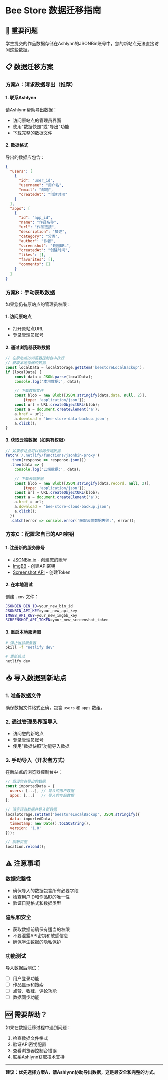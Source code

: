 # Bee Store 数据迁移指南

## 🚨 重要问题
学生提交的作品数据存储在Ashlynn的JSONBin账号中，您的新站点无法直接访问这些数据。

## 📋 数据迁移方案

### 方案A：请求数据导出（推荐）

#### 1. 联系Ashlynn
请Ashlynn帮助导出数据：
- 访问原站点的管理员界面
- 使用"数据快照"或"导出"功能
- 下载完整的数据文件

#### 2. 数据格式
导出的数据应包含：
```json
{
  "users": [
    {
      "id": "user_id",
      "username": "用户名", 
      "email": "邮箱",
      "createdAt": "创建时间"
    }
  ],
  "apps": [
    {
      "id": "app_id",
      "name": "作品名称",
      "url": "作品链接", 
      "description": "描述",
      "category": "分类",
      "author": "作者",
      "screenshot": "截图URL",
      "createdAt": "创建时间",
      "likes": [],
      "favorites": [],
      "comments": []
    }
  ]
}
```

### 方案B：手动获取数据

如果您仍有原站点的管理员权限：

#### 1. 访问原站点
- 打开原站点URL
- 登录管理员账号

#### 2. 通过浏览器获取数据
```javascript
// 在原站点的浏览器控制台中执行
// 获取本地存储的数据
const localData = localStorage.getItem('beestoreLocalBackup');
if (localData) {
    const data = JSON.parse(localData);
    console.log('本地数据:', data);
    
    // 下载数据文件
    const blob = new Blob([JSON.stringify(data.data, null, 2)], 
        {type: 'application/json'});
    const url = URL.createObjectURL(blob);
    const a = document.createElement('a');
    a.href = url;
    a.download = 'bee-store-data-backup.json';
    a.click();
}
```

#### 3. 获取云端数据（如果有权限）
```javascript
// 如果原站点可以访问云端数据
fetch('/.netlify/functions/jsonbin-proxy')
  .then(response => response.json())
  .then(data => {
    console.log('云端数据:', data);
    
    // 下载云端数据
    const blob = new Blob([JSON.stringify(data.record, null, 2)], 
        {type: 'application/json'});
    const url = URL.createObjectURL(blob);
    const a = document.createElement('a');
    a.href = url;
    a.download = 'bee-store-cloud-backup.json';
    a.click();
  })
  .catch(error => console.error('获取云端数据失败:', error));
```

### 方案C：配置您自己的API密钥

#### 1. 注册新的服务账号
- [JSONBin.io](https://jsonbin.io) - 创建您的账号
- [ImgBB](https://imgbb.com/api) - 创建API密钥
- [Screenshot API](https://screenshotapi.net) - 创建Token

#### 2. 在本地测试
创建 `.env` 文件：
```bash
JSONBIN_BIN_ID=your_new_bin_id
JSONBIN_API_KEY=your_new_api_key
IMGBB_API_KEY=your_new_imgbb_key
SCREENSHOT_API_TOKEN=your_new_screenshot_token
```

#### 3. 重启本地服务器
```bash
# 停止当前服务器
pkill -f "netlify dev"

# 重新启动
netlify dev
```

## 📥 导入数据到新站点

### 1. 准备数据文件
确保数据文件格式正确，包含 `users` 和 `apps` 数组。

### 2. 通过管理员界面导入
- 访问您的新站点
- 登录管理员账号
- 使用"数据快照"功能导入数据

### 3. 手动导入（开发者方式）
在新站点的浏览器控制台中：
```javascript
// 假设您有导出的数据
const importedData = {
  users: [...], // 导入的用户数据
  apps: [...]   // 导入的作品数据
};

// 清空现有数据并导入新数据
localStorage.setItem('beestoreLocalBackup', JSON.stringify({
  data: importedData,
  timestamp: new Date().toISOString(),
  version: '1.0'
}));

// 刷新页面
location.reload();
```

## ⚠️ 注意事项

### 数据完整性
- 确保导入的数据包含所有必要字段
- 检查用户ID和作品ID的唯一性
- 验证日期格式和数据类型

### 隐私和安全
- 获取数据前确保有适当的权限
- 不要泄露API密钥和敏感信息
- 确保学生数据的隐私保护

### 功能测试
导入数据后测试：
- [ ] 用户登录功能
- [ ] 作品显示和搜索
- [ ] 点赞、收藏、评论功能
- [ ] 数据同步功能

## 🆘 需要帮助？

如果在数据迁移过程中遇到问题：
1. 检查数据文件格式
2. 验证API密钥配置
3. 查看浏览器控制台错误
4. 联系Ashlynn获取技术支持

---

**建议：优先选择方案A，请Ashlynn协助导出数据，这是最安全和完整的方式。** 